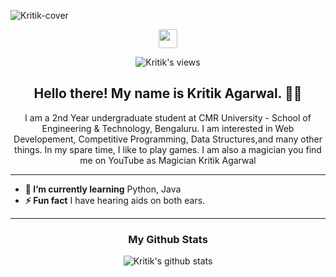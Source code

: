 ![Kritik-cover](https://github.com/Agarwal-Kritik/Agarwal-Kritik/blob/master/Cover.png)

<p align='center'>
<a href="https://www.linkedin.com/in/kritik-agarwal-395620145/"><img height="30" src="https://github.com/stephenajulu/WaylonWalker/blob/main/icon/linkedin.png?raw=true"></a>
</p>
<div align='center'>
 
![Kritik's views](https://komarev.com/ghpvc/?username=Agarwal-Kritik)

</div>

<h2 align="center">Hello there! My name is Kritik Agarwal. 👋🤓</h2>
<p align="center">I am a 2nd Year undergraduate student at CMR University - School of Engineering & Technology, Bengaluru. I am interested in Web Developement, Competitive Programming, Data Structures,and many other things.
In my spare time, I like to play games. I am also a magician you find me on YouTube as Magician Kritik Agarwal</p>

------------------------------------------------------------------------------------------------------------------------------------------------------------------------------
* **🌱 I’m currently learning** Python, Java
* **⚡ Fun fact** I have hearing aids on both ears.
-----------------------------------------------------------------------------------------------------------------------------------------------------------------------------

<div align='center' markdown="1">

### My Github Stats
 ![Kritik's github stats](https://github-readme-stats.vercel.app/api?username=Agarwal-Kritik&count_private=true)
 </div>
 

 


    
